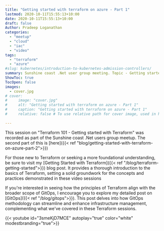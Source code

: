 ```yaml
---
title: "Getting started with terraform on azure - Part 1"
lastmod: 2020-10-11T15:55:13+10:00
date: 2020-10-11T15:55:13+10:00
draft: false
Author: Pradeep Loganathan
categories: 
  - "meetup"
  - "cloud"
  - "iac"
  - "video"
tags: 
  - "terraform"
  - "azure"
#slug: kubernetes/introduction-to-kubernetes-admission-controllers/
summary: Sunshine coast .Net user group meeting. Topic - Getting started with terraform on Azure. 
ShowToc: true
TocOpen: false
images:
  - cover.jpg
# cover:
#     image: "cover.jpg"
#     alt: "Getting started with terraform on azure - Part 1"
#     caption: "Getting started with terraform on azure - Part 1"
#     relative: false # To use relative path for cover image, used in hugo Page-bundles
 
---
```

This session on "Terraform 101 - Getting started with Terraform" was recorded as part of the Sunshine coast .Net users group meetup. The second part of this is [here]({{< ref "blog/getting-started-with-terraform-on-azure-part-2">}})

For those new to Terraform or seeking a more foundational understanding, be sure to visit my [Getting Started with Terraform]({{< ref "/blog/terraform-getting-started">}}) blog post. It provides a thorough introduction to the basics of Terraform, setting a solid groundwork for the concepts and practices demonstrated in these video sessions

If you're interested in seeing how the principles of Terraform align with the broader scope of GitOps, I encourage you to explore my detailed post on [GitOps]({{< ref "/blog/gitops">}}). This post delves into how GitOps methodology can streamline and enhance infrastructure management, complementing what we've covered in these Terraform sessions.

{{< youtube id="3smeKjD7MCE" autoplay="true" color="white" modestbranding="true">}}
